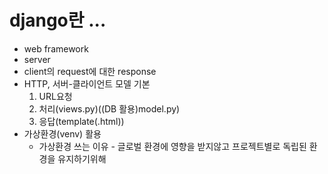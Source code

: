 # django란 ...
- web framework
- server
- client의 request에 대한 response
- HTTP, 서버-클라이언트 모델 기본
    1. URL요청
    2. 처리(views.py)((DB 활용)model.py)
    3. 응답(template(.html))
- 가상환경(venv) 활용
    - 가상환경 쓰는 이유 - 글로벌 환경에 영향을 받지않고 프로젝트별로 독립된 환경을 유지하기위해